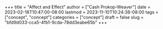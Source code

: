 +++
title = "Affect and Effect"
author = ["Cash Prokop-Weaver"]
date = 2023-02-18T10:47:00-08:00
lastmod = 2023-11-10T10:24:38-08:00
tags = ["concept", "concept"]
categories = ["concept"]
draft = false
slug = "bfd9d033-cca5-4fb1-9cda-78dd3eabe65b"
+++
